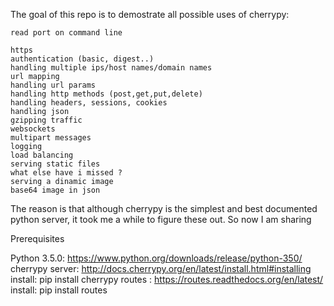 The goal of this repo is to demostrate all possible uses of cherrypy:

    read port on command line

    https
    authentication (basic, digest..)
    handling multiple ips/host names/domain names
    url mapping
    handling url params
    handling http methods (post,get,put,delete)
    handling headers, sessions, cookies
    handling json
    gzipping traffic
    websockets
    multipart messages
    logging
    load balancing
    serving static files
    what else have i missed ?
    serving a dinamic image
    base64 image in json

The reason is that although cherrypy is the simplest and best documented python server, it took me a while to figure these out.
So now I am sharing

Prerequisites

Python 3.5.0:       https://www.python.org/downloads/release/python-350/
cherrypy server:    http://docs.cherrypy.org/en/latest/install.html#installing
    install: pip install cherrypy
routes :            https://routes.readthedocs.org/en/latest/
    install: pip install routes




